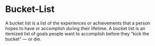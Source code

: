 # Bucket-List
A bucket list is a list of the experiences or achievements that a person hopes to have or accomplish during their lifetime. A bucket list is an itemized list of goals people want to accomplish before they “kick the bucket” — or die.
